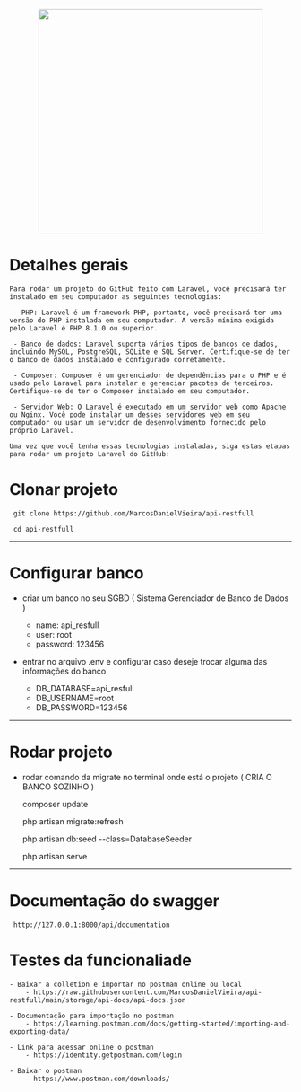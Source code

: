 <p align="center">
    <a href="https://laravel.com" target="_blank"><img src="https://raw.githubusercontent.com/laravel/art/master/logo-lockup/5%20SVG/2%20CMYK/1%20Full%20Color/laravel-logolockup-cmyk-red.svg" width="400"></a>
</p>

# Detalhes gerais

    Para rodar um projeto do GitHub feito com Laravel, você precisará ter instalado em seu computador as seguintes tecnologias:

     - PHP: Laravel é um framework PHP, portanto, você precisará ter uma versão do PHP instalada em seu computador. A versão mínima exigida pelo Laravel é PHP 8.1.0 ou superior.

     - Banco de dados: Laravel suporta vários tipos de bancos de dados, incluindo MySQL, PostgreSQL, SQLite e SQL Server. Certifique-se de ter o banco de dados instalado e configurado corretamente.

     - Composer: Composer é um gerenciador de dependências para o PHP e é usado pelo Laravel para instalar e gerenciar pacotes de terceiros. Certifique-se de ter o Composer instalado em seu computador.

     - Servidor Web: O Laravel é executado em um servidor web como Apache ou Nginx. Você pode instalar um desses servidores web em seu computador ou usar um servidor de desenvolvimento fornecido pelo próprio Laravel.

    Uma vez que você tenha essas tecnologias instaladas, siga estas etapas para rodar um projeto Laravel do GitHub:

# Clonar projeto

     git clone https://github.com/MarcosDanielVieira/api-restfull
     
     cd api-restfull

---
# Configurar banco

- criar um banco no seu SGBD ( Sistema Gerenciador de Banco de Dados )
    - name: api_resfull
    - user: root
    - password: 123456

- entrar no arquivo .env e configurar caso deseje trocar alguma das informações do banco
    - DB_DATABASE=api_resfull
    - DB_USERNAME=root
    - DB_PASSWORD=123456

---
# Rodar projeto

- rodar comando da migrate no terminal onde está o projeto ( CRIA O BANCO SOZINHO )

     composer update

     php artisan migrate:refresh

     php artisan db:seed --class=DatabaseSeeder

     php artisan serve

---
# Documentação do swagger
     http://127.0.0.1:8000/api/documentation

# Testes da funcionaliade 

    - Baixar a colletion e importar no postman online ou local
        - https://raw.githubusercontent.com/MarcosDanielVieira/api-restfull/main/storage/api-docs/api-docs.json

    - Documentação para importação no postman
        - https://learning.postman.com/docs/getting-started/importing-and-exporting-data/
    
    - Link para acessar online o postman
        - https://identity.getpostman.com/login

    - Baixar o postman
        - https://www.postman.com/downloads/